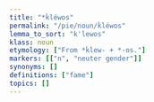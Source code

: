 ```yaml
---
title: "*ḱléwos"
permalink: "/pie/noun/ḱléwos"
lemma_to_sort: "k'lewos"
klass: noun
etymology: ["From *ḱlew- +‎ *-os."]
markers: [["n", "neuter gender"]]
synonyms: []
definitions: ["fame"]
topics: []
---
```

